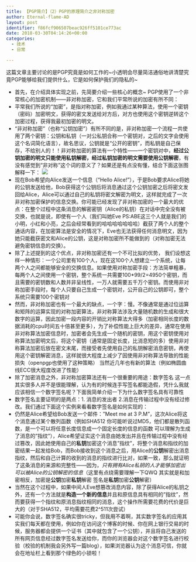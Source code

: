 ```yaml
---
title: 【PGP简介】（2）PGP的原理简介之非对称加密
author: Eternal-flame-AD
layout: post
identifier: f86fcf906507beac926ff5101ce773ac
date: 2018-03-30T04:14:26+00:00
categories:
  - 技术
  - 日常

---
```

这篇文章主要讨论的是PGP究竟是如何工作的~小透明会尽量简洁通俗地讲清楚究竟PGP能够给我们提供什么，它是如何保护我们的隐私的~

  * 首先，在介绍具体实现之前，先简要介绍一些核心的概念~ PGP使用了一个非常核心的加密机制——非对称加密，它和我们平常所说的加密有所不同：
  * 平常我们所说的“加密”，是指对称加密，例如我通过某种算法，使用一个密钥（密码）加密明文，获得的密文发送给对方后，对方也使用这个密钥逆转这个加密过程，获得我最初加密的明文。
  * “非对称加密”（也称“公钥加密”）有所不同的是，非对称加密一个流程一共使用了两个密钥：公钥和私钥（一对公私钥合称一个密钥对，之后的文字会使用这个名词简化语言），故名思议，公钥就是“公开的密钥”，而私钥是自己保存，不给别人的！！非对称加密的算法有一个特性——一个密钥对中，**经过公钥加密的明文只能使用私钥解密，经过私钥加密的明文需要使用公钥解密**，有没有感觉到“非对称”这个词的意义了？如果还是有点没有懂，结合下面这张图解释一下：
    ![](/images/525px-Public_key_encryption.svg_.png)
  * 现在Bob希望向Alice发送一个信息（“Hello Alice!”），于是Bob要求Alice将她的公钥发送给他，Bob获得这个公钥后将消息通过这个公钥加密之后将密文发回给Alice，Alice可以通过自己的私钥将密文解密为明文，这样就完成了一次非对称加密保护的信息交换。你可能已经发现了非对称加密的一个最大的优点：在整个过程中这条消息的解密密钥（Alice的私钥）在对话中完全没有被交换，也就是说，即使有一个人（我们叫她Eve PS:ABE这三个人就是我们的小明，小红和小亮，之后会经常看到的哈哈哈哈哈哈哈）截获了两个人的整个通话内容，在加密算法是安全的情况下，Eve也无法获得任何消息明文，因为她只能截获密文和Alice的公钥，这是对称加密所不能做到的（对称加密无法避免密钥信息的交换）。
  * 除了上述提到的这个优点，非对称加密还有一个不可比拟的优势， 我们设想这样一种情形：一个公司里有100个人，现在这100个人想建立一个系统，让每两个人之间都能够安全的交换信息。如果使用对称加密手段：方法简单粗暴，每两个人之间使用一个密钥，整个系统一共需要100*99/2=4950个密钥，而且需要的密钥数和人数并非呈线性，一万人就需要五千万个密钥。而使用非对称加密手段时，每个人只要自己生成一个密钥对，公开自己的公钥即可，整个系统只需要100个密钥对
  * 然而，非对称加密也有一个最大的缺点，一个字：慢。不像通常是通过位运算和矩阵的运算实现的对称加密算法，非对称算法涉及大量随机数的生成和很大数字的运算，因此加密一段内容的开销比对称算法大得多（加密相同长度的数据消耗的cpu时间五十倍甚至更多），为了补偿性能上巨大的差异，通常在使用非对称算法加密信息时，加密者会先生成一个随机的密钥，用这个密钥使用对称算法加密明文后，将这个密钥（通常是固定长度，比消息短的多）使用非对称算法加密后放在密文末尾，而接受者先使用自己的私钥解密消息密钥，再使用这个密钥解密消息，这样就很大程度上减少了因使用非对称算法导致的性能损失（openpgp也使用了这种策略） 当然近几年也有新的算法（例如椭圆曲线ECC很大程度改进了性能）
  * 除了加密消息之外，非对称加密算法还有一个很重要的用途：数字签名 这一点其实很多人并不是很能理解，认为有的时候连手写签名都能造假，凭什么我就应该相信一个数字签名呢？下面我简单介绍一下为什么数字签名具有可靠性
  * 数字签名主要证明的是两点：1. 消息的发出者 2.消息在传输过程中没有经过修改。我们通过下面这个实例来看看数字签名是如何实现的：
  * 仍然是Alice希望给Bob发送一个邮件：&#8221;Meet me at 3 P.M&#8221;，这次Alice将这个消息通过某个散列函数（例如SHA512 你可能听说过MD5，他们都是散列函数，是一个可以将任意长度信息成一个固定长度的信息的函数 可以理解为生成了消息的&#8221;指纹&#8221;），Alice希望证实这个消息由她发出并且在传输过程中没有经过篡改，因此她使用自己的**私钥**加密这个消息&#8221;指纹&#8221;，将整个消息和指纹的加密结果一起发给Bob，而Bob接收到这个消息之后，用Alice的**公钥**解密出消息指纹，然后和自己计算的收到的消息的指纹进行比对，如果一致，那么就证明了这条消息的来源和完整性——因为，_只有拥有Alice私钥的人才能够加密出可以被Alice的公钥解密的信息_（这里有点绕需要理解一下QWQ 其实就是和加密相反，加密是**公钥**加密**私钥**解密 签名是**私钥**加密**公钥**解密）
  * 当然在这个过程中，如果中间人Eve想篡改消息内容，除了获得Alice的私钥之外，还有一个方法就是**构造一个新的信息**并且和原信息具有相同的&#8221;指纹&#8221;，然而要获得一个指纹和原消息指纹相同的消息，这个操作所需要花费的代价是巨大的（对于SHA512，平均需要花费2^511次尝试）
  * 可能你会说，数字签名确实很tricky，但我用不着啊，其实数字签名的应用其实我们每天都在使用，例如你在访问这个博客的时候、你在网上银行交易的时候，服务器都会提供一个证书（其中就包含了一个公钥），并且将自己发送的所有网页信息经过数字签名发送给你，而你的浏览器会对这个数字签名进行校验（校验的机制我会另外写一篇blog），如果浏览器认为这个消息可信，你就会在地址栏上看到那个绿色的小锁啦！